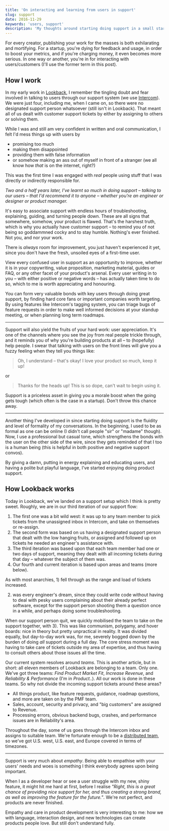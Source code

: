 ```yaml
---
title: 'On interacting and learning from users in support'
slug: support
date: 2016-11-29
keywords: 'users, support'
description: 'My thoughts around starting doing support in a small startup.'
---
```


For every creator, publishing your work for the masses is both exhilarating and mortifying. For a
startup, you're dying for feedback and usage, in order to boost your metrics, and if you're charging
money, it even becomes more serious. In one way or another, you're in for interacting with
users/customers (I'll use the former term in this post).

## How I work

In my early work in [Lookback](http://lookback.io), I remember the tingling doubt and fear involved
in talking to users through our support system (we use [Intercom](http://intercom.com)). We were
just four, including me, when I came on, so there were no designated support person whatsoever
(still isn't in Lookback). That meant all of us dealt with customer support tickets by either by
assigning to others or solving them.

While I was and still am very confident in written and oral communication, I felt I'd mess things up
with users by

- promising too much
- making them disappointed
- providing them with false information
- or somehow making an ass out of myself in front of a stranger (we all know how _that_ is on the
  internet, right?)

This was the first time I was engaged with _real_ people using stuff that I was directly or
indirectly responsible for.

_Two and a half years later, I've learnt so much in doing support – talking to our users – that I'd
recommend it to anyone – whether you're an engineer or designer or product manager._

It's easy to associate support with endless hours of troubleshooting, explaining, guiding, and
turning people down. These are all signs that somewhere, somehow, your product is flawed. That's the
harshest truth, which is why you actually have customer support – to remind you of not being so
goddammned cocky and to stay humble. Nothing's ever finished. Not you, and nor your work.

There is _always_ room for improvement, you just haven't experienced it yet, since you don't have
the fresh, unsoiled eyes of a first-time user.

View every confused user in support as an opportunity to improve, whether it is in your copywriting,
value proposition, marketing material, guides or FAQ, or any other facet of your product's arsenal.
Every user writing in to you – with either positive or negative words – has actually taken time to
do so, which to me is worth appreciating and honouring.

You can form very valuable bonds with key users through doing great support, by finding hard core
fans or important companies worth targeting. By using features like Intercom's tagging system, you
can triage bugs of feature requests in order to make well informed decisions at your standup
meeting, or when planning long term roadmaps.

---

Support will also yield the fruits of your hard work: user appreciation. It's one of the channels
where you see the joy from real people trickle through, and it reminds you of why you're building
products at all – to (hopefully) help people. I swear that talking with users on the front lines
will give you a fuzzy feeling when they tell you things like:

> Oh, I understand – that's okay! I love your product so much, keep it up!

or

> Thanks for the heads up! This is so dope, can't wait to begin using it.

Support is a priceless asset in giving you a morale boost when the going gets tough (which often is
the case in a startup). Don't throw this chance away.

---

Another thing I've developed in since starting doing support is the fluidity and level of formality
of my conversations. In the beginning, I used to be as formal as one can be online (I didn't call
people "sir" or "madame" though). Now, I use a professional but casual tone, which strengthens the
bonds with the user on the other side of the wire, since they gets reminded of that I too is a human
being (this is helpful in both positive and negative support convos).

By giving a damn, putting in energy explaining and educating users, and having a polite but playful
language, I've started enjoying doing product support.

## How Lookback works

Today in Lookback, we've landed on a support setup which I think is pretty sweet. Roughly, we are in
our third iteration of our support flow:

1. The first one was a bit wild west: it was up to any team member to pick tickets from the
   unassigned inbox in Intercom, and take on themselves or re-assign.
2. The second form was based on us having a designated support person that dealt with the low
   hanging fruits, or assigned and followed up on tickets he needed an engineer's assistance with.
3. The third iteration was based upon that each team member had one or two days of support, meaning
   they dealt with all incoming tickets during that day – whatever the subject of them was.
4. Our fourth and current iteration is based upon areas and teams (more below).

As with most anarchies, 1) fell through as the range and load of tickets increased.

2. was every engineer's dream, since they could write code without having to deal with pesky users
   complaining about their already perfect software, except for the support person shooting them a
   question once in a while, and perhaps doing some troubleshooting.

When our support person quit, we quickly mobilised the team to take on the support together, with
3). This was like communism, polygamy, and hover boards: nice in theory but pretty unpractical in
reality. It was divided equally, but day-to-day work was, for me, severely bogged down by the burden
of doing _all_ support during a full day. The core stress moment was having to take care of tickets
outside my area of expertise, and thus having to consult others about those issues all the time.

Our current system resolves around _teams_. This is another article, but in short: all eleven
members of Lookback are belonging to a team. Only one. We've got three teams: _Find Product Market
Fit_, _Increase Revenue_, and _Reliability & Performance_ (I'm in _Product.._). All our work is done
in these teams. So why not divide the incoming support tickets around these areas?

- All things product, like feature requests, guidance, roadmap questions, and more are taken on by
  the PMF team.
- Sales, account, security and privacy, and "big customers" are assigned to Revenue.
- Processing errors, obvious backend bugs, crashes, and performance issues are in Reliability's
  area.

Throughout the day, some of us goes through the Intercom inbox and assigns to suitable team. We're
fortunate enough to be a [distributed team](http://lookback.io/about), so we've got U.S. west, U.S.
east, and Europe covered in terms of timezones.

---

Support is very much about _empathy_. Being able to empathise with your users' needs and woes is
something I think everybody agrees upon being important.

When I as a developer hear or see a user struggle with my new, shiny feature, it might hit me hard
at first, before I realise _"Right, this is a great chance of providing nice support for her, and
thus creating a strong brand, as well as improving the feature for the future."_. We're not perfect,
and products are never finished.

Empathy and care in product development is very interesting to me: how we with language, interaction
design, and new technologies can create products people love. But still don't understand fully.
